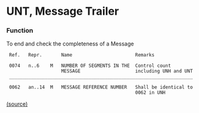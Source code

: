 # UNT, Message Trailer

### Function

To end and check the completeness of a Message

```
 Ref.   Repr.       Name                       Remarks

 0074   n..6    M   NUMBER OF SEGMENTS IN THE  Control count
                    MESSAGE                    including UNH and UNT
 ___________________________________________________________________

 0062   an..14  M   MESSAGE REFERENCE NUMBER   Shall be identical to
                                               0062 in UNH
```
[(source)](http://www.unece.org/fileadmin/DAM/trade/edifact/untdid/d422_s.htm#structures)
